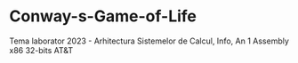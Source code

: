 # Conway-s-Game-of-Life
Tema laborator 2023 - Arhitectura Sistemelor de Calcul, Info, An 1
Assembly x86 32-bits AT&T
